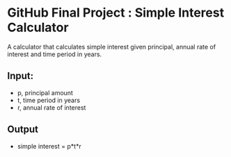 # GitHub Final Project : Simple Interest Calculator

A calculator that calculates simple interest given principal, annual rate of interest and time period in years.
## Input:
   + p, principal amount
   + t, time period in years
   + r, annual rate of interest
## Output
   + simple interest = p\*t\*r

